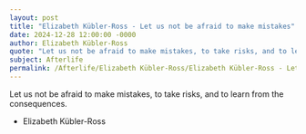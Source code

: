 ```yaml
---
layout: post
title: "Elizabeth Kübler-Ross - Let us not be afraid to make mistakes"
date: 2024-12-28 12:00:00 -0000
author: Elizabeth Kübler-Ross
quote: "Let us not be afraid to make mistakes, to take risks, and to learn from the consequences."
subject: Afterlife
permalink: /Afterlife/Elizabeth Kübler-Ross/Elizabeth Kübler-Ross - Let us not be afraid to make mistakes
---
```


Let us not be afraid to make mistakes, to take risks, and to learn from the consequences.

- Elizabeth Kübler-Ross
